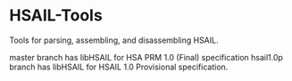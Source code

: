 HSAIL-Tools
===========

Tools for parsing, assembling, and disassembling HSAIL.

master branch has libHSAIL for HSA PRM 1.0 (Final) specification
hsail1.0p branch has libHSAIL for HSAIL 1.0 Provisional specification.
